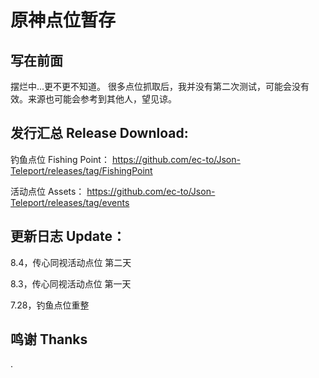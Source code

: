 # 原神点位暂存

## 写在前面 
摆烂中...更不更不知道。
很多点位抓取后，我并没有第二次测试，可能会没有效。来源也可能会参考到其他人，望见谅。

## 发行汇总 Release Download:
钓鱼点位 Fishing Point：
https://github.com/ec-to/Json-Teleport/releases/tag/FishingPoint

活动点位 Assets：
https://github.com/ec-to/Json-Teleport/releases/tag/events

## 更新日志 Update：

8.4，传心同视活动点位 第二天

8.3，传心同视活动点位 第一天

7.28，钓鱼点位重整

## 鸣谢 Thanks
.

